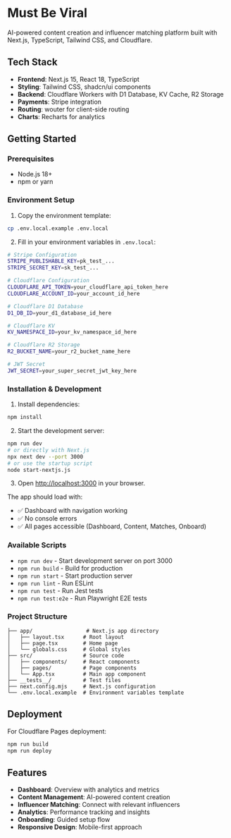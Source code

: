 # Must Be Viral

AI-powered content creation and influencer matching platform built with Next.js, TypeScript, Tailwind CSS, and Cloudflare.

## Tech Stack

- **Frontend**: Next.js 15, React 18, TypeScript
- **Styling**: Tailwind CSS, shadcn/ui components
- **Backend**: Cloudflare Workers with D1 Database, KV Cache, R2 Storage
- **Payments**: Stripe integration
- **Routing**: wouter for client-side routing
- **Charts**: Recharts for analytics

## Getting Started

### Prerequisites

- Node.js 18+ 
- npm or yarn

### Environment Setup

1. Copy the environment template:
```bash
cp .env.local.example .env.local
```

2. Fill in your environment variables in `.env.local`:
```bash
# Stripe Configuration
STRIPE_PUBLISHABLE_KEY=pk_test_...
STRIPE_SECRET_KEY=sk_test_...

# Cloudflare Configuration
CLOUDFLARE_API_TOKEN=your_cloudflare_api_token_here
CLOUDFLARE_ACCOUNT_ID=your_account_id_here

# Cloudflare D1 Database
D1_DB_ID=your_d1_database_id_here

# Cloudflare KV
KV_NAMESPACE_ID=your_kv_namespace_id_here

# Cloudflare R2 Storage
R2_BUCKET_NAME=your_r2_bucket_name_here

# JWT Secret
JWT_SECRET=your_super_secret_jwt_key_here
```

### Installation & Development

1. Install dependencies:
```bash
npm install
```

2. Start the development server:
```bash
npm run dev
# or directly with Next.js
npx next dev --port 3000
# or use the startup script
node start-nextjs.js
```

3. Open [http://localhost:3000](http://localhost:3000) in your browser.

The app should load with:
- ✅ Dashboard with navigation working
- ✅ No console errors
- ✅ All pages accessible (Dashboard, Content, Matches, Onboard)

### Available Scripts

- `npm run dev` - Start development server on port 3000
- `npm run build` - Build for production
- `npm run start` - Start production server
- `npm run lint` - Run ESLint
- `npm run test` - Run Jest tests
- `npm run test:e2e` - Run Playwright E2E tests

### Project Structure

```
├── app/                 # Next.js app directory
│   ├── layout.tsx      # Root layout
│   ├── page.tsx        # Home page
│   └── globals.css     # Global styles
├── src/                # Source code
│   ├── components/     # React components
│   ├── pages/          # Page components
│   └── App.tsx         # Main app component
├── __tests__/          # Test files
├── next.config.mjs     # Next.js configuration
└── .env.local.example  # Environment variables template
```

## Deployment

For Cloudflare Pages deployment:
```bash
npm run build
npm run deploy
```

## Features

- **Dashboard**: Overview with analytics and metrics
- **Content Management**: AI-powered content creation
- **Influencer Matching**: Connect with relevant influencers
- **Analytics**: Performance tracking and insights
- **Onboarding**: Guided setup flow
- **Responsive Design**: Mobile-first approach